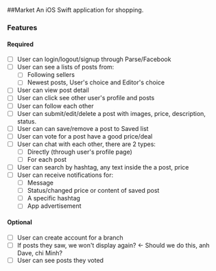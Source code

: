 ##Market
An iOS Swift application for shopping.

### Features

#### Required
- [ ] User can login/logout/signup through Parse/Facebook
- [ ] User can see a lists of posts from:
    - [ ] Following sellers
    - [ ] Newest posts, User's choice and Editor's choice
- [ ] User can view post detail
- [ ] User can click see other user's profile and posts
- [ ] User can follow each other
- [ ] User can submit/edit/delete a post with images, price, description, status.
- [ ] User can can save/remove a post to Saved list
- [ ] User can vote for a post have a good price/deal
- [ ] User can chat with each other, there are 2 types:
    - [ ] Directly (through user's profile page)
    - [ ] For each post
- [ ] User can search by hashtag, any text inside the a post, price
- [ ] User can receive notifications for:
    - [ ] Message
    - [ ] Status/changed price or content of saved post
    - [ ] A specific hashtag
    - [ ] App advertisement
    
#### Optional
- [ ] User can create account for a branch
- [ ] If posts they saw, we won't display again? <- Should we do this, anh Dave, chi Minh?
- [ ] User can see posts they voted